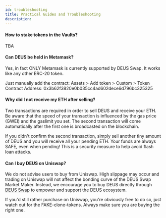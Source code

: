 ```yaml
---
id: troubleshooting
title: Practical Guides and Troubleshooting
description:
---
```


#### How to stake tokens in the Vaults?
TBA
#### Can DEUS be held in Metamask? 
Yes, in fact ONLY Metamask is currently supported by DEUS Swap. It works like any other ERC-20 token. 

Just manually add the contract:
Assets > Add token > Custom > Token Contract Address: 0x3b62f3820e0b035cc4ad602dece6d796bc325325

#### Why did I not receive my ETH after selling?
Two transactions are required in order to sell DEUS and receive your ETH. Be aware that the speed of your transaction is influenced by the gas price (GWEI) and the gaslimit you set. The second transaction will come automatically after the first one is broadcasted on the blockchain. 

If you didn't confirm the second transaction, simply sell another tiny amount of DEUS and you will receive all your pending ETH. Your funds are always SAFE, even when pending! This is a security measure to help avoid flash loan attacks.

#### Can I buy DEUS on Uniswap?
We do not advise users to buy from Uniswap. High slippage may occur and trading on Uniswap will not affect the bonding curve of the DEUS Swap Market Maker. Instead, we encourage you to buy DEUS directly through [DEUS Swap](app.deus.finance/swap) to empower and support the DEUS ecosystem. 

If you'd still rather purchase on Uniswap, you're obviously free to do so, just watch out for the FAKE-clone-tokens. Always make sure you are buying the right one.

